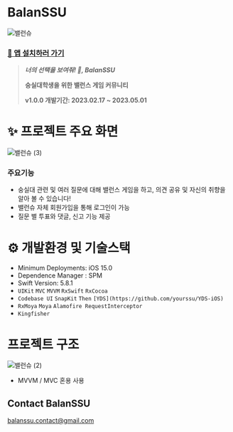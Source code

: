 # BalanSSU

![밸런슈](https://user-images.githubusercontent.com/25146374/222999715-1983980f-c8e4-49cb-a92b-d2c7189da071.png)

### [📱 앱 설치하러 가기](https://apps.apple.com/kr/app/balanssu/id6455787963)

> ***너의 선택을 보여줘! 👀, BalanSSU***
> 
> **숭실대학생을 위한 밸런스 게임 커뮤니티**
>
> **v1.0.0 개발기간: 2023.02.17 ~ 2023.05.01**

# ✨ 프로젝트 주요 화면

![밸런슈 (3)](https://user-images.githubusercontent.com/25146374/222999862-7fd82113-691b-4812-9ce4-a296bcdc322a.png)

### 주요기능
- 숭실대 관련 및 여러 질문에 대해 밸런스 게임을 하고, 의견 공유 및 자신의 취향을 알아 볼 수 있습니다!
- 밸런슈 자체 회원가입을 통해 로그인이 가능
- 질문 별 투표와 댓글, 신고 기능 제공

# **⚙️ 개발환경 및 기술스택**

- Minimum Deployments: iOS 15.0
- Dependence Manager : SPM
- Swift Version: 5.8.1
- `UIKit` `MVC` `MVVM` `RxSwift` `RxCocoa`
- `Codebase UI` `SnapKit` `Then` `[YDS](https://github.com/yourssu/YDS-iOS)`
- `RxMoya` `Moya` `Alamofire RequestInterceptor`
- `Kingfisher`

# 프로젝트 구조

![밸런슈 (2)](https://user-images.githubusercontent.com/25146374/222999842-bcd8cb38-6e34-4f01-a99f-cbbba73aac63.png)
- MVVM / MVC 혼용 사용

## Contact BalanSSU

balanssu.contact@gmail.com
